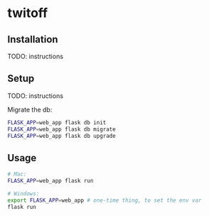 # twitoff

## Installation

TODO: instructions

## Setup

TODO: instructions

Migrate the db:

```sh
FLASK_APP=web_app flask db init
FLASK_APP=web_app flask db migrate
FLASK_APP=web_app flask db upgrade
```

## Usage

```sh
# Mac:
FLASK_APP=web_app flask run

# Windows:
export FLASK_APP=web_app # one-time thing, to set the env var
flask run
```
